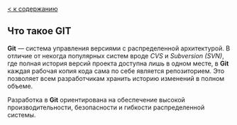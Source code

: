[<  к содержанию](./readme.md)

## Что такое GIT

**Git** — система управления версиями с распределенной архитектурой. В отличие от некогда популярных систем вроде *CVS* и *Subversion (SVN)*, где полная история версий проекта доступна лишь в одном месте, в **Git** каждая рабочая копия кода сама по себе является репозиторием. Это позволяет всем разработчикам хранить историю изменений в полном объеме.

Разработка в **Git** ориентирована на обеспечение высокой производительности, безопасности и гибкости распределенной системы.

